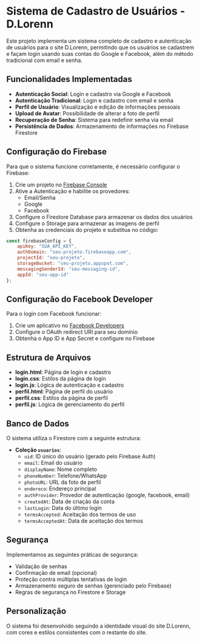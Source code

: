 # Sistema de Cadastro de Usuários - D.Lorenn

Este projeto implementa um sistema completo de cadastro e autenticação de usuários para o site D.Lorenn, permitindo que os usuários se cadastrem e façam login usando suas contas do Google e Facebook, além do método tradicional com email e senha.

## Funcionalidades Implementadas

- **Autenticação Social**: Login e cadastro via Google e Facebook
- **Autenticação Tradicional**: Login e cadastro com email e senha
- **Perfil de Usuário**: Visualização e edição de informações pessoais
- **Upload de Avatar**: Possibilidade de alterar a foto de perfil
- **Recuperação de Senha**: Sistema para redefinir senha via email
- **Persistência de Dados**: Armazenamento de informações no Firebase Firestore

## Configuração do Firebase

Para que o sistema funcione corretamente, é necessário configurar o Firebase:

1. Crie um projeto no [Firebase Console](https://console.firebase.google.com/)
2. Ative a Autenticação e habilite os provedores:
   - Email/Senha
   - Google
   - Facebook
3. Configure o Firestore Database para armazenar os dados dos usuários
4. Configure o Storage para armazenar as imagens de perfil
5. Obtenha as credenciais do projeto e substitua no código:

```javascript
const firebaseConfig = {
    apiKey: "SUA_API_KEY",
    authDomain: "seu-projeto.firebaseapp.com",
    projectId: "seu-projeto",
    storageBucket: "seu-projeto.appspot.com",
    messagingSenderId: "seu-messaging-id",
    appId: "seu-app-id"
};
```

## Configuração do Facebook Developer

Para o login com Facebook funcionar:

1. Crie um aplicativo no [Facebook Developers](https://developers.facebook.com/)
2. Configure o OAuth redirect URI para seu domínio
3. Obtenha o App ID e App Secret e configure no Firebase

## Estrutura de Arquivos

- **login.html**: Página de login e cadastro
- **login.css**: Estilos da página de login
- **login.js**: Lógica de autenticação e cadastro
- **perfil.html**: Página de perfil do usuário
- **perfil.css**: Estilos da página de perfil
- **perfil.js**: Lógica de gerenciamento do perfil

## Banco de Dados

O sistema utiliza o Firestore com a seguinte estrutura:

- **Coleção `usuarios`**:
  - `uid`: ID único do usuário (gerado pelo Firebase Auth)
  - `email`: Email do usuário
  - `displayName`: Nome completo
  - `phoneNumber`: Telefone/WhatsApp
  - `photoURL`: URL da foto de perfil
  - `endereco`: Endereço principal
  - `authProvider`: Provedor de autenticação (google, facebook, email)
  - `createdAt`: Data de criação da conta
  - `lastLogin`: Data do último login
  - `termsAccepted`: Aceitação dos termos de uso
  - `termsAcceptedAt`: Data de aceitação dos termos

## Segurança

Implementamos as seguintes práticas de segurança:

- Validação de senhas
- Confirmação de email (opcional)
- Proteção contra múltiplas tentativas de login
- Armazenamento seguro de senhas (gerenciado pelo Firebase)
- Regras de segurança no Firestore e Storage

## Personalização

O sistema foi desenvolvido seguindo a identidade visual do site D.Lorenn, com cores e estilos consistentes com o restante do site.